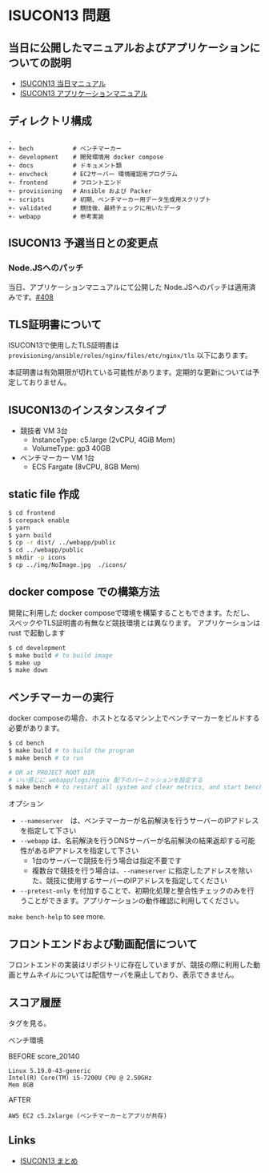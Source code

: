 # ISUCON13 問題

## 当日に公開したマニュアルおよびアプリケーションについての説明

- [ISUCON13 当日マニュアル](/docs/cautionary_note.md)
- [ISUCON13 アプリケーションマニュアル](/docs/isupipe.md)


## ディレクトリ構成

```
.
+- bech           # ベンチマーカー
+- development    # 開発環境用 docker compose
+- docs           # ドキュメント類
+- envcheck       # EC2サーバー 環境確認用プログラム
+- frontend       # フロントエンド
+- provisioning   # Ansible および Packer
+- scripts        # 初期、ベンチマーカー用データ生成用スクリプト
+- validated      # 競技後、最終チェックに用いたデータ
+- webapp         # 参考実装
```

## ISUCON13 予選当日との変更点

### Node.JSへのパッチ

当日、アプリケーションマニュアルにて公開した Node.JSへのパッチは適用済みです。[#408](https://github.com/isucon/isucon13/pull/408)

## TLS証明書について

ISUCON13で使用したTLS証明書は `provisioning/ansible/roles/nginx/files/etc/nginx/tls` 以下にあります。

本証明書は有効期限が切れている可能性があります。定期的な更新については予定しておりません。

## ISUCON13のインスタンスタイプ

- 競技者 VM 3台
  - InstanceType: c5.large (2vCPU, 4GiB Mem)
  - VolumeType: gp3 40GB
- ベンチマーカー VM 1台
  - ECS Fargate (8vCPU, 8GB Mem)
 
## static file 作成

```sh
$ cd frontend
$ corepack enable
$ yarn
$ yarn build
$ cp -r dist/ ../webapp/public
$ cd ../webapp/public
$ mkdir -p icons
$ cp ../img/NoImage.jpg  ./icons/
```

## docker compose での構築方法

開発に利用した docker composeで環境を構築することもできます。ただし、スペックやTLS証明書の有無など競技環境とは異なります。 アプリケーションは rust で起動します

```sh
$ cd development
$ make build # to build image
$ make up
$ make down
```

## ベンチマーカーの実行

docker composeの場合、ホストとなるマシン上でベンチマーカーをビルドする必要があります。

```sh
$ cd bench
$ make build # to build the program
$ make bench # to run

# OR at PROJECT ROOT DIR
# いい感じに webapp/logs/nginx 配下のパーミッションを設定する
$ make bench # to restart all system and clear metrics, and start bench
```

オプション

- `--nameserver`　は、ベンチマーカーが名前解決を行うサーバーのIPアドレスを指定して下さい
- `--webapp` は、名前解決を行うDNSサーバーが名前解決の結果返却する可能性があるIPアドレスを指定して下さい
  - 1台のサーバーで競技を行う場合は指定不要です
  - 複数台で競技を行う場合は、`--nameserver` に指定したアドレスを除いた、競技に使用するサーバーのIPアドレスを指定してください
- `--pretest-only` を付加することで、初期化処理と整合性チェックのみを行うことができます。アプリケーションの動作確認に利用してください。

`make bench-help` to see more.

## フロントエンドおよび動画配信について

フロントエンドの実装はリポジトリに存在していますが、競技の際に利用した動画とサムネイルについては配信サーバを廃止しており、表示できません。

## スコア履歴

タグを見る。

ベンチ環境

BEFORE score_20140
```
Linux 5.19.0-43-generic
Intel(R) Core(TM) i5-7200U CPU @ 2.50GHz
Mem 8GB
```

AFTER
```
AWS EC2 c5.2xlarge (ベンチマーカーとアプリが共存)
```

## Links

- [ISUCON13 まとめ](https://isucon.net/archives/57801192.html)

